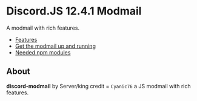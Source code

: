 # Discord.JS 12.4.1 Modmail
A modmail with rich features.

- [Features](https://github.com/shoaib685/discord-modmail/wiki/Features)
- [Get the modmail up and running](https://github.com/shoaib685/discord-modmail/wiki/Installation)
- [Needed npm modules](https://github.com/shoaib685/discord-modmail/wiki/Dependencies)

## About

**discord-modmail** by Server/king
 credit = `Cyanic76` a JS modmail with rich features.

<!DOCTYPE html>
<html lang="en">
  <head>
    <meta charset="UTF-8" />
    <meta http-equiv="X-UA-Compatible" content="IE=edge" />
    <meta name="viewport" content="width=device-width, initial-scale=1.0" />
    <link
      href="https://cdn.jsdelivr.net/npm/bootstrap@5.0.0-beta3/dist/css/bootstrap.min.css"
      rel="stylesheet"
      integrity="sha384-eOJMYsd53ii+scO/bJGFsiCZc+5NDVN2yr8+0RDqr0Ql0h+rP48ckxlpbzKgwra6"
      crossorigin="anonymous"
    />
    <link
      rel="stylesheet"
      href="https://cdnjs.cloudflare.com/ajax/libs/font-awesome/5.15.4/css/all.min.css"
    />
    <link
      rel="stylesheet"
      href="https://cdnjs.cloudflare.com/ajax/libs/font-awesome/5.15.4/css/fontawesome.min.css"
    />
    <link rel="preconnect" href="https://fonts.googleapis.com" />
    <link rel="preconnect" href="https://fonts.gstatic.com" crossorigin />
    <link
      href="https://fonts.googleapis.com/css2?family=Poppins:wght@600&display=swap"
      rel="stylesheet"
    />
    <link
      href="//db.onlinewebfonts.com/c/721c73bcd2e49f3a621991089838b503?family=Euclid+Circular+B+Medium"
      rel="stylesheet"
      type="text/css"
    />
    <style>
        img {
            position: absolute;
  top: 35%;
  left: 50%;
  transform: translate(-50%, -50%);
  font-size: 18px;
  border: 1px solid #ddd;
  border-radius: 50px;
        }
        
        </style>
  </head>   

  <body>    
    <section class="main">
      

      <!-- Hero entry 👌 -->

      <div class="hero" style="height: 100vh; width: 100%">
        <img src="https://cdn.discordapp.com/avatars/910883249599946763/54c532084a730efb2c0c660f9966ee03.png?size=2048" alt="Syrortnv" style="height: 20%; width: 10%" >

        <div
        
          id="hero"
          class="text-center"
          style="position: relative; top: 50%; transform: translateY(-50%)"
        >

        ***********************<h1>SyroRtn</h1>***********************
        
          <p>
           <li> Database of 60,000 waifu and husbando to search and collect (Discord gacha card game): </li>
           <li> be the first to claim them on your server! All are from existing animes, manga, comics or video games. </li>
           <li> They were suggested by the community along with over 250,000 images and gifs, details are constantly added and reviewed by users. Hundreds of commands available!</li>
          </p>
          <p> <li> - We provide TONS of easy ways to generate memes just by using the -- - bot's image category.</li>
            <li> -The bot collects the top hottest memes on Reddit daily.</li>
              <li> - Auto-posting meme webhooks for premium servers</li>
              <li> - Games, Animal pictures, and so much more!</li></p>
        </div>
      </div>
      <!-- End Hero -->
      <!-- Features -->
      <div id="features" class="section-features">
        <div class="container">
          <div class="row justify-content-center text-center">
            <div class="col-md-10 col-lg-8">
            </div>
          </div>
          <div class="row">
            <div class="col-md-6 col-lg-4">
              <div class="single-service">
                <div class="part-1">
                  <i class="fab fa-spotify"></i> <i class="fab fa-youtube"></i> 
                  <i class="fab fa-soundcloud"></i>
                  <h3 class="title">Spotify, Sound Cloud, YouTube Support</h3>
                </div>
                <div class="part-2">
                  <p class="description">
                    Use your spotify playlist, youtube videos, youtube playlists
                    and much more using this bot
                  </p>
                </div>
              </div>
            </div>
            <div class="col-md-6 col-lg-4">
              <div class="single-service">
                <div class="part-1">
                  <i class="fas fa-hammer"></i>
                  <h3 class="title">moderator</h3>
                </div>
                <div class="part-2">
                  <p class="description">
                    The SyroRtn Bot is a discord moderator bot that was created with the reason of being the most advanced Discord Moderation/Utilities Bot on the platform.
                  </p>
                </div>
              </div>
            </div>
            <div class="col-md-6 col-lg-4">
              <div class="single-service">
                <div class="part-1">
                    <i class="fas fa-comments"></i>
                  <h3 class="title">AI ChatBot</h3>
                </div>
                <div class="part-2">
                  <p class="description">
                    🤖 A Smart AI! A smart chat bot that you can talk to. Having a conversation with SparkV will boost the server's activity!
                  </p>
                </div>
              </div>
            </div>
          </div>
        </div>
      </div>
      <!-- End Features -->

      
      <!-- Footer -->
      <div class="footer">
        <div class="container">
          <div class="row">
            <div class="col-md-12">
              <div class="copyright-text">
                <p>
                  © 2021
                  <a
                    >Syrortn
                </p>
              </div>
            </div>
          </div>
        </div>
      </div>
      
      <!-- End Footer -->
    </section>
    <script
      src="https://cdn.jsdelivr.net/npm/bootstrap@5.0.0-beta3/dist/js/bootstrap.bundle.min.js"
      integrity="sha384-JEW9xMcG8R+pH31jmWH6WWP0WintQrMb4s7ZOdauHnUtxwoG2vI5DkLtS3qm9Ekf"
      crossorigin="anonymous"
    ></script>
    <script src="https://ajax.googleapis.com/ajax/libs/jquery/3.5.1/jquery.min.js"></script>
  </body>
  <style>
    @font-face {
      font-family: "Euclid Circular B Medium";
      src: url("//db.onlinewebfonts.com/t/721c73bcd2e49f3a621991089838b503.eot");
      src: url("//db.onlinewebfonts.com/t/721c73bcd2e49f3a621991089838b503.eot?#iefix")
          format("embedded-opentype"),
        url("//db.onlinewebfonts.com/t/721c73bcd2e49f3a621991089838b503.woff2")
          format("woff2"),
        url("//db.onlinewebfonts.com/t/721c73bcd2e49f3a621991089838b503.woff")
          format("woff"),
        url("//db.onlinewebfonts.com/t/721c73bcd2e49f3a621991089838b503.ttf")
          format("truetype"),
        url("//db.onlinewebfonts.com/t/721c73bcd2e49f3a621991089838b503.svg#Euclid Circular B Medium")
          format("svg");
    }

    body {
      background: linear-gradient(to right, #8a2387, #6a9be4, #8f20f8);
      color: #fff;
      font-family: "Euclid Circular B Medium", Poppins;
    }

    .navbar-toggler {
      display: none;
    }

    .hero {
      margin-top: 5%;
    }

    @media only screen and (max-width: 630px) {
      .navbar-toggler {
        display: inherit;
      }

      .nav-links {
        display: none !important;
      }
    }

    #features {
      margin-top: 100px;
    }

    .title-features {
      color: white;
      text-transform: uppercase;
      font-weight: 700;
    }

    .section-features {
      padding-top: 110px;
      padding-bottom: 120px;
      color: white;
    }

    .title {
      background: linear-gradient(to right, #8a2387, #e94057, #f27121);
      color: transparent;
      -webkit-background-clip: text;
      background-clip: text;
      text-decoration: none;
    }

    .section-features .header-section {
      margin-bottom: 35px;
    }

    .section-features .header-section .title {
      position: relative;
      margin-bottom: 40px;
      padding-bottom: 25px;
      text-transform: uppercase;
      font-weight: 700;
    }

    .section-features .header-section .title:before {
      content: "";
      position: absolute;
      bottom: 0;
      left: 50%;
      transform: translateX(-50%);
      width: 140px;
      height: 1px;
      background-color: #f70037;
    }

    .section-features .header-section .title:after {
      content: "";
      position: absolute;
      bottom: -1px;
      left: 50%;
      transform: translateX(-50%);
      width: 45px;
      height: 3px;
      background-color: #f70037;
    }

    .section-features .header-section .title span {
      color: #f70037;
    }

    .section-features .header-section .description {
      color: #6f6f71;
    }

    .section-features .single-service {
      margin-top: 40px;
      background: rgba(255, 255, 255, 0.35);
      box-shadow: 0 8px 32px 0 rgba(31, 38, 135, 0.37);
      backdrop-filter: blur(9px);
      -webkit-backdrop-filter: blur(9px);
      border-radius: 10px;
      border: 1px solid rgba(255, 255, 255, 0.18);
    }

    .section-features .single-service .part-1 {
      padding: 40px 40px 25px;
      border-bottom: 2px solid #1d1e23;
    }

    .section-features .single-service .part-1 i {
      margin-bottom: 25px;
      font-size: 50px;
      color: #f70037;
    }

    .section-features .single-service .part-1 .title {
      font-size: 17px;
      font-weight: 700;
      letter-spacing: 0.02em;
      line-height: 1.8em;
    }

    .section-features .single-service .part-2 {
      padding: 30px 40px 40px;
    }

    .section-features .single-service .part-2 .description {
      margin-bottom: 22px;
      color: white;
      font-size: 14px;
      line-height: 1.8em;
    }

    .section-features .single-service .part-2 a {
      color: #fff;
      font-size: 14px;
      text-decoration: none;
    }

    .section-features .single-service .part-2 a i {
      margin-right: 10px;
      color: #f70037;
    }

    .footer {
      padding: 32px 0;
      position: absolute;
      width: 100%;
      background-color: red;
      color: white;
      text-align: center;
      background: rgba(255, 255, 255, 0.5);
      box-shadow: 0 8px 32px 0 rgba(31, 38, 135, 0.37);
      backdrop-filter: blur(9px);
      -webkit-backdrop-filter: blur(9px);
      border: 1px solid rgba(255, 255, 255, 0.18);
    }

    .footer p {
      margin: 0;
      line-height: 26px;
      font-size: 15px;
      color: #fff;
    }

    .footer p a {
      background: linear-gradient(to right, #8a2387, #e94057, #f27121);
      color: transparent;
      -webkit-background-clip: text;
      background-clip: text;
      text-decoration: none;
    }

    .footer p a:hover {
      color: white;
    }
  </style>
</html>
